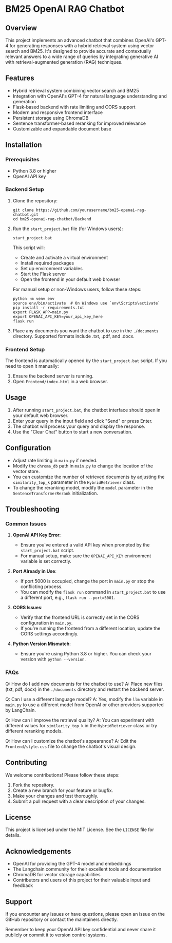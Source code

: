 # BM25 OpenAI RAG Chatbot

## Overview
This project implements an advanced chatbot that combines OpenAI's GPT-4 for generating responses with a hybrid retrieval system using vector search and BM25. It's designed to provide accurate and contextually relevant answers to a wide range of queries by integrating generative AI with retrieval-augmented generation (RAG) techniques.

## Features
- Hybrid retrieval system combining vector search and BM25
- Integration with OpenAI's GPT-4 for natural language understanding and generation
- Flask-based backend with rate limiting and CORS support
- Modern and responsive frontend interface
- Persistent storage using ChromaDB
- Sentence transformer-based reranking for improved relevance
- Customizable and expandable document base

## Installation

### Prerequisites
- Python 3.8 or higher
- OpenAI API key

### Backend Setup
1. Clone the repository:
   ```
   git clone https://github.com/yourusername/bm25-openai-rag-chatbot.git
   cd bm25-openai-rag-chatbot/Backend
   ```

2. Run the `start_project.bat` file (for Windows users):
   ```
   start_project.bat
   ```
   This script will:
   - Create and activate a virtual environment
   - Install required packages
   - Set up environment variables
   - Start the Flask server
   - Open the frontend in your default web browser

   For manual setup or non-Windows users, follow these steps:
   ```
   python -m venv env
   source env/bin/activate  # On Windows use `env\Scripts\activate`
   pip install -r requirements.txt
   export FLASK_APP=main.py
   export OPENAI_API_KEY=your_api_key_here
   flask run
   ```

3. Place any documents you want the chatbot to use in the `./documents` directory. Supported formats include .txt, .pdf, and .docx.

### Frontend Setup
The frontend is automatically opened by the `start_project.bat` script. If you need to open it manually:

1. Ensure the backend server is running.
2. Open `Frontend/index.html` in a web browser.

## Usage
1. After running `start_project.bat`, the chatbot interface should open in your default web browser.
2. Enter your query in the input field and click "Send" or press Enter.
3. The chatbot will process your query and display the response.
4. Use the "Clear Chat" button to start a new conversation.

## Configuration
- Adjust rate limiting in `main.py` if needed.
- Modify the `chroma_db` path in `main.py` to change the location of the vector store.
- You can customize the number of retrieved documents by adjusting the `similarity_top_k` parameter in the `HybridRetriever` class.
- To change the reranking model, modify the `model` parameter in the `SentenceTransformerRerank` initialization.

## Troubleshooting

### Common Issues
1. **OpenAI API Key Error**: 
   - Ensure you've entered a valid API key when prompted by the `start_project.bat` script.
   - For manual setup, make sure the `OPENAI_API_KEY` environment variable is set correctly.

2. **Port Already in Use**: 
   - If port 5000 is occupied, change the port in `main.py` or stop the conflicting process.
   - You can modify the `flask run` command in `start_project.bat` to use a different port, e.g., `flask run --port=5001`.

3. **CORS Issues**: 
   - Verify that the frontend URL is correctly set in the CORS configuration in `main.py`.
   - If you're running the frontend from a different location, update the CORS settings accordingly.

4. **Python Version Mismatch**:
   - Ensure you're using Python 3.8 or higher. You can check your version with `python --version`.

### FAQs
Q: How do I add new documents for the chatbot to use?
A: Place new files (txt, pdf, docx) in the `./documents` directory and restart the backend server.

Q: Can I use a different language model?
A: Yes, modify the `llm` variable in `main.py` to use a different model from OpenAI or other providers supported by LangChain.

Q: How can I improve the retrieval quality?
A: You can experiment with different values for `similarity_top_k` in the `HybridRetriever` class or try different reranking models.

Q: How can I customize the chatbot's appearance?
A: Edit the `Frontend/style.css` file to change the chatbot's visual design.

## Contributing
We welcome contributions! Please follow these steps:
1. Fork the repository.
2. Create a new branch for your feature or bugfix.
3. Make your changes and test thoroughly.
4. Submit a pull request with a clear description of your changes.

## License
This project is licensed under the MIT License. See the `LICENSE` file for details.

## Acknowledgements
- OpenAI for providing the GPT-4 model and embeddings
- The Langchain community for their excellent tools and documentation
- ChromaDB for vector storage capabilities
- Contributors and users of this project for their valuable input and feedback

## Support
If you encounter any issues or have questions, please open an issue on the GitHub repository or contact the maintainers directly.

Remember to keep your OpenAI API key confidential and never share it publicly or commit it to version control systems.
